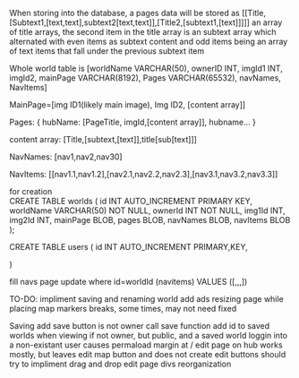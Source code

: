 When storing into the database, a pages data will be stored as [[Title,[Subtext1,[text,text],subtext2[text,text]],[Title2,[subtext1,[text]]]]]
an array of title arrays, the second item in the title array is an subtext array which alternated with even items as subtext content and odd items being an array of text items that fall under the previous subtext item

Whole world table is [worldName VARCHAR(50), ownerID INT, imgId1 INT, imgId2, mainPage VARCHAR(8192), Pages VARCHAR(65532), navNames, NavItems]

MainPage=[img ID1(likely main image), Img ID2, [content array]]

Pages:
{
hubName: [PageTitle, imgId,[content array]],
hubname...
}

content array:
[Title,[subtext,[text]],title[sub[text]]]

NavNames:
[nav1,nav2,nav30]

NavItems:
[[nav1.1,nav1.2],[nav2.1,nav2.2,nav2.3],[nav3.1,nav3.2,nav3.3]]

for creation  
 CREATE TABLE worlds (
id INT AUTO_INCREMENT PRIMARY KEY,
worldName VARCHAR(50) NOT NULL,
ownerId INT NOT NULL,
img1Id INT,
img2Id INT,
mainPage BLOB,
pages BLOB,
navNames BLOB,
navItems BLOB
);

CREATE TABLE users (
id INT AUTO_INCREMENT PRIMARY,KEY,

)

fill navs page
update where id=worldId (navitems) VALUES ([,,,])

TO-DO:
impliment saving and renaming world
add ads
resizing page while placing map markers breaks, some times, may not need fixed

Saving
add save button is not owner
call save function
add id to saved worlds
when viewing if not owner, but public, and a saved world
loggin into a non-existant user causes permaload
margin at /
edit page on hub works mostly, but leaves edit map button and does not create edit buttons
should try to impliment drag and drop edit page divs reorganization